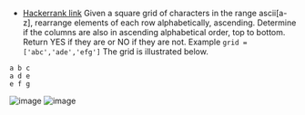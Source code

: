 - [Hackerrank link](https://www.hackerrank.com/challenges/one-week-preparation-kit-grid-challenge/problem?isFullScreen=true&h_l=interview&playlist_slugs%5B%5D=preparation-kits&playlist_slugs%5B%5D=one-week-preparation-kit&playlist_slugs%5B%5D=one-week-day-four)
Given a square grid of characters in the range ascii[a-z], rearrange elements of each row alphabetically, ascending.
Determine if the columns are also in ascending alphabetical order, top to bottom. Return YES if they are or NO if they are not.
Example
```grid = ['abc','ade','efg']```
The grid is illustrated below.
```
a b c
a d e
e f g
```

![image](1.png)
![image](2.png)

